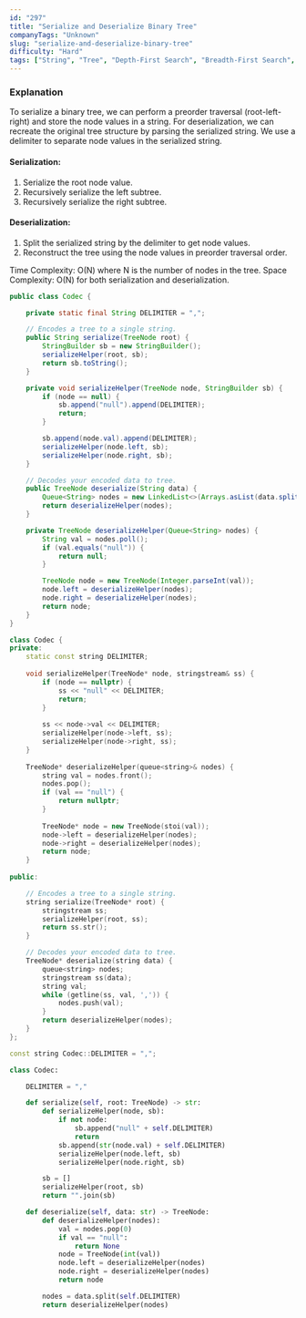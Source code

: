 ```yaml
---
id: "297"
title: "Serialize and Deserialize Binary Tree"
companyTags: "Unknown"
slug: "serialize-and-deserialize-binary-tree"
difficulty: "Hard"
tags: ["String", "Tree", "Depth-First Search", "Breadth-First Search", "Design", "Binary Tree"]
---
```


### Explanation
To serialize a binary tree, we can perform a preorder traversal (root-left-right) and store the node values in a string. For deserialization, we can recreate the original tree structure by parsing the serialized string. We use a delimiter to separate node values in the serialized string.

#### Serialization:
1. Serialize the root node value.
2. Recursively serialize the left subtree.
3. Recursively serialize the right subtree.

#### Deserialization:
1. Split the serialized string by the delimiter to get node values.
2. Reconstruct the tree using the node values in preorder traversal order.

Time Complexity: O(N) where N is the number of nodes in the tree.
Space Complexity: O(N) for both serialization and deserialization.
```java
public class Codec {

    private static final String DELIMITER = ",";

    // Encodes a tree to a single string.
    public String serialize(TreeNode root) {
        StringBuilder sb = new StringBuilder();
        serializeHelper(root, sb);
        return sb.toString();
    }

    private void serializeHelper(TreeNode node, StringBuilder sb) {
        if (node == null) {
            sb.append("null").append(DELIMITER);
            return;
        }

        sb.append(node.val).append(DELIMITER);
        serializeHelper(node.left, sb);
        serializeHelper(node.right, sb);
    }

    // Decodes your encoded data to tree.
    public TreeNode deserialize(String data) {
        Queue<String> nodes = new LinkedList<>(Arrays.asList(data.split(DELIMITER)));
        return deserializeHelper(nodes);
    }

    private TreeNode deserializeHelper(Queue<String> nodes) {
        String val = nodes.poll();
        if (val.equals("null")) {
            return null;
        }

        TreeNode node = new TreeNode(Integer.parseInt(val));
        node.left = deserializeHelper(nodes);
        node.right = deserializeHelper(nodes);
        return node;
    }
}
```

```cpp
class Codec {
private:
    static const string DELIMITER;
    
    void serializeHelper(TreeNode* node, stringstream& ss) {
        if (node == nullptr) {
            ss << "null" << DELIMITER;
            return;
        }
        
        ss << node->val << DELIMITER;
        serializeHelper(node->left, ss);
        serializeHelper(node->right, ss);
    }
    
    TreeNode* deserializeHelper(queue<string>& nodes) {
        string val = nodes.front();
        nodes.pop();
        if (val == "null") {
            return nullptr;
        }
        
        TreeNode* node = new TreeNode(stoi(val));
        node->left = deserializeHelper(nodes);
        node->right = deserializeHelper(nodes);
        return node;
    }
    
public:

    // Encodes a tree to a single string.
    string serialize(TreeNode* root) {
        stringstream ss;
        serializeHelper(root, ss);
        return ss.str();
    }

    // Decodes your encoded data to tree.
    TreeNode* deserialize(string data) {
        queue<string> nodes;
        stringstream ss(data);
        string val;
        while (getline(ss, val, ',')) {
            nodes.push(val);
        }
        return deserializeHelper(nodes);
    }
};

const string Codec::DELIMITER = ",";
```

```python
class Codec:

    DELIMITER = ","

    def serialize(self, root: TreeNode) -> str:
        def serializeHelper(node, sb):
            if not node:
                sb.append("null" + self.DELIMITER)
                return
            sb.append(str(node.val) + self.DELIMITER)
            serializeHelper(node.left, sb)
            serializeHelper(node.right, sb)

        sb = []
        serializeHelper(root, sb)
        return "".join(sb)

    def deserialize(self, data: str) -> TreeNode:
        def deserializeHelper(nodes):
            val = nodes.pop(0)
            if val == "null":
                return None
            node = TreeNode(int(val))
            node.left = deserializeHelper(nodes)
            node.right = deserializeHelper(nodes)
            return node

        nodes = data.split(self.DELIMITER)
        return deserializeHelper(nodes)
```